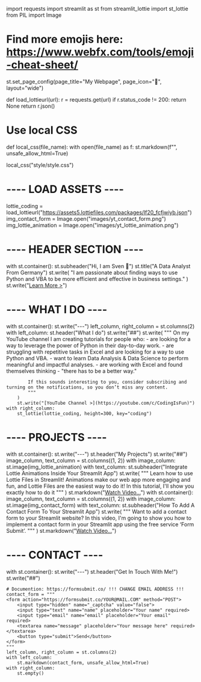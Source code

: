 import requests
import streamlit as st
from streamlit_lottie import st_lottie
from PIL import Image


# Find more emojis here: https://www.webfx.com/tools/emoji-cheat-sheet/
st.set_page_config(page_title="My Webpage", page_icon=":tada:", layout="wide")


def load_lottieurl(url):
    r = requests.get(url)
    if r.status_code != 200:
        return None
    return r.json()


# Use local CSS
def local_css(file_name):
    with open(file_name) as f:
        st.markdown(f"<style>{f.read()}</style>", unsafe_allow_html=True)


local_css("style/style.css")

# ---- LOAD ASSETS ----
lottie_coding = load_lottieurl("https://assets5.lottiefiles.com/packages/lf20_fcfjwiyb.json")
img_contact_form = Image.open("images/yt_contact_form.png")
img_lottie_animation = Image.open("images/yt_lottie_animation.png")

# ---- HEADER SECTION ----
with st.container():
    st.subheader("Hi, I am Sven :wave:")
    st.title("A Data Analyst From Germany")
    st.write(
        "I am passionate about finding ways to use Python and VBA to be more efficient and effective in business settings."
    )
    st.write("[Learn More >](https://pythonandvba.com)")

# ---- WHAT I DO ----
with st.container():
    st.write("---")
    left_column, right_column = st.columns(2)
    with left_column:
        st.header("What I do")
        st.write("##")
        st.write(
            """
            On my YouTube channel I am creating tutorials for people who:
            - are looking for a way to leverage the power of Python in their day-to-day work.
            - are struggling with repetitive tasks in Excel and are looking for a way to use Python and VBA.
            - want to learn Data Analysis & Data Science to perform meaningful and impactful analyses.
            - are working with Excel and found themselves thinking - "there has to be a better way."

            If this sounds interesting to you, consider subscribing and turning on the notifications, so you don’t miss any content.
            """
        )
        st.write("[YouTube Channel >](https://youtube.com/c/CodingIsFun)")
    with right_column:
        st_lottie(lottie_coding, height=300, key="coding")

# ---- PROJECTS ----
with st.container():
    st.write("---")
    st.header("My Projects")
    st.write("##")
    image_column, text_column = st.columns((1, 2))
    with image_column:
        st.image(img_lottie_animation)
    with text_column:
        st.subheader("Integrate Lottie Animations Inside Your Streamlit App")
        st.write(
            """
            Learn how to use Lottie Files in Streamlit!
            Animations make our web app more engaging and fun, and Lottie Files are the easiest way to do it!
            In this tutorial, I'll show you exactly how to do it
            """
        )
        st.markdown("[Watch Video...](https://youtu.be/TXSOitGoINE)")
with st.container():
    image_column, text_column = st.columns((1, 2))
    with image_column:
        st.image(img_contact_form)
    with text_column:
        st.subheader("How To Add A Contact Form To Your Streamlit App")
        st.write(
            """
            Want to add a contact form to your Streamlit website?
            In this video, I'm going to show you how to implement a contact form in your Streamlit app using the free service ‘Form Submit’.
            """
        )
        st.markdown("[Watch Video...](https://youtu.be/FOULV9Xij_8)")

# ---- CONTACT ----
with st.container():
    st.write("---")
    st.header("Get In Touch With Me!")
    st.write("##")

    # Documention: https://formsubmit.co/ !!! CHANGE EMAIL ADDRESS !!!
    contact_form = """
    <form action="https://formsubmit.co/YOUR@MAIL.COM" method="POST">
        <input type="hidden" name="_captcha" value="false">
        <input type="text" name="name" placeholder="Your name" required>
        <input type="email" name="email" placeholder="Your email" required>
        <textarea name="message" placeholder="Your message here" required></textarea>
        <button type="submit">Send</button>
    </form>
    """
    left_column, right_column = st.columns(2)
    with left_column:
        st.markdown(contact_form, unsafe_allow_html=True)
    with right_column:
        st.empty()